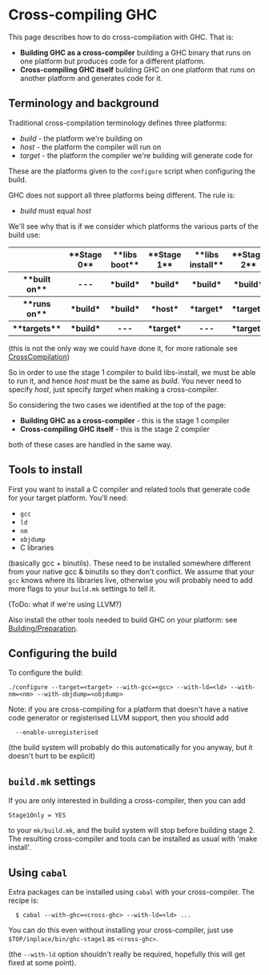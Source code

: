 # Cross-compiling GHC


This page describes how to do cross-compilation with GHC.  That is:

- **Building GHC as a cross-compiler** building a GHC binary that runs on one platform but produces code for a different platform.
- **Cross-compiling GHC itself** building GHC on one platform that *runs* on another platform and generates code for it.

## Terminology and background


Traditional cross-compilation terminology defines three platforms:

- *build* - the platform we're building on
- *host* - the platform the compiler will run on
- *target* - the platform the compiler we're building will generate code for


These are the platforms given to the `configure` script when configuring the build.


GHC does not support all three platforms being different.  The rule is:

- *build* must equal *host*


We'll see why that is if we consider which platforms the various parts of the build use:

<table><tr><th></th>
<th>**Stage 0**</th>
<th>**libs boot**</th>
<th>**Stage 1**</th>
<th>**libs install**</th>
<th>**Stage 2**</th></tr>
<tr><th>**built on**</th>
<th> ---          </th>
<th>*build*</th>
<th>*build*</th>
<th>*build*</th>
<th>*build*</th></tr>
<tr><th>**runs on**</th>
<th>*build*</th>
<th>*build*</th>
<th>*host*</th>
<th>*target*</th>
<th>*target*</th></tr>
<tr><th>**targets**</th>
<th>*build*</th>
<th> ---             </th>
<th>*target*</th>
<th> ---                </th>
<th>*target*</th></tr></table>


(this is not the only way we could have done it, for more rationale see [CrossCompilation](cross-compilation))


So in order to use the stage 1 compiler to build libs-install, we must be able to run it, and hence *host* must be the same as *build*.  You never need to specify *host*, just specify *target* when making a cross-compiler.


So considering the two cases we identified at the top of the page:

- **Building GHC as a cross-compiler** - this is the stage 1 compiler
- **Cross-compiling GHC itself** - this is the stage 2 compiler


both of these cases are handled in the same way.

## Tools to install


First you want to install a C compiler and related tools that generate code for your target platform.  You'll need:

- `gcc`
- `ld`
- `nm`
- `objdump`
- C libraries


(basically gcc + binutils).  These need to be installed somewhere different from your native gcc & binutils so they don't conflict.  We assume that your `gcc` knows where its libraries live, otherwise you will probably need to add more flags to your `build.mk` settings to tell it.


(ToDo: what if we're using LLVM?)


Also install the other tools needed to build GHC on your platform: see [Building/Preparation](building/preparation).

## Configuring the build


To configure the build:

```wiki
./configure --target=<target> --with-gcc=<gcc> --with-ld=<ld> --with-nm=<nm> --with-objdump=<objdump>
```


Note: if you are cross-compiling for a platform that doesn't have a native code generator or registerised LLVM support, then you should add

```wiki
  --enable-unregisterised
```


(the build system will probably do this automatically for you anyway, but it doesn't hurt to be explicit)

## `build.mk` settings


If you are only interested in building a cross-compiler, then you can add

```wiki
Stage1Only = YES
```


to your `mk/build.mk`, and the build system will stop before building stage 2.  The resulting cross-compiler and tools can be installed as usual with 'make install'.

## Using `cabal`


Extra packages can be installed using `cabal` with your cross-compiler.  The recipe is:

```wiki
  $ cabal --with-ghc=<cross-ghc> --with-ld=<ld> ...
```


You can do this even without installing your cross-compiler, just use `$TOP/inplace/bin/ghc-stage1` as `<cross-ghc>`.


(the `--with-ld` option shouldn't really be required, hopefully this will get fixed at some point).
